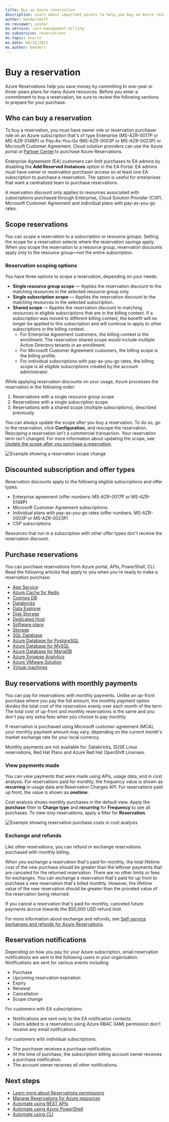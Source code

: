 ```yaml
---
title: Buy an Azure reservation
description: Learn about important points to help you buy an Azure reservation.
author: bandersmsft
ms.reviewer: yashar
ms.service: cost-management-billing
ms.subservice: reservations
ms.topic: how-to
ms.date: 04/12/2021
ms.author: banders
---
```


# Buy a reservation

Azure Reservations help you save money by committing to one-year or three-years plans for many Azure resources. Before you enter a commitment to buy a reservation, be sure to review the following sections to prepare for your purchase.

## Who can buy a reservation

To buy a reservation, you must have owner role or reservation purchaser role on an Azure subscription that's of type Enterprise (MS-AZR-0017P or MS-AZR-0148P) or Pay-As-You-Go (MS-AZR-0003P or MS-AZR-0023P) or Microsoft Customer Agreement. Cloud solution providers can use the Azure portal or [Partner Center](/partner-center/azure-reservations) to purchase Azure Reservations.

Enterprise Agreement (EA) customers can limit purchases to EA admins by disabling the **Add Reserved Instances** option in the EA Portal. EA admins must have owner or reservation purchaser access on at least one EA subscription to purchase a reservation. The option is useful for enterprises that want a centralized team to purchase reservations.

A reservation discount only applies to resources associated with subscriptions purchased through Enterprise, Cloud Solution Provider (CSP), Microsoft Customer Agreement and individual plans with pay-as-you-go rates.

## Scope reservations

You can scope a reservation to a subscription or resource groups. Setting the scope for a reservation selects where the reservation savings apply. When you scope the reservation to a resource group, reservation discounts apply only to the resource group—not the entire subscription.

### Reservation scoping options

You have three options to scope a reservation, depending on your needs:

- **Single resource group scope** — Applies the reservation discount to the matching resources in the selected resource group only.
- **Single subscription scope** — Applies the reservation discount to the matching resources in the selected subscription.
- **Shared scope** — Applies the reservation discount to matching resources in eligible subscriptions that are in the billing context. If a subscription was moved to different billing context, the benefit will no longer be applied to this subscription and will continue to apply to other subscriptions in the billing context.
    - For Enterprise Agreement customers, the billing context is the enrollment. The reservation shared scope would include multiple Active Directory tenants in an enrollment.
    - For Microsoft Customer Agreement customers, the billing scope is the billing profile.
    - For individual subscriptions with pay-as-you-go rates, the billing scope is all eligible subscriptions created by the account administrator.

While applying reservation discounts on your usage, Azure processes the reservation in the following order:

1. Reservations with a single resource group scope
2. Reservations with a single subscription scope
3. Reservations with a shared scope (multiple subscriptions), described previously

You can always update the scope after you buy a reservation. To do so, go to the reservation, click **Configuration**, and rescope the reservation. Rescoping a reservation isn't a commercial transaction. Your reservation term isn't changed. For more information about updating the scope, see [Update the scope after you purchase a reservation](manage-reserved-vm-instance.md#change-the-reservation-scope).

![Example showing a reservation scope change](./media/prepare-buy-reservation/rescope-reservation-resource-group.png)

## Discounted subscription and offer types

Reservation discounts apply to the following eligible subscriptions and offer types.

- Enterprise agreement (offer numbers: MS-AZR-0017P or MS-AZR-0148P)
- Microsoft Customer Agreement subscriptions.
- Individual plans with pay-as-you-go rates (offer numbers: MS-AZR-0003P or MS-AZR-0023P)
- CSP subscriptions

Resources that run in a subscription with other offer types don't receive the reservation discount.

## Purchase reservations

You can purchase reservations from Azure portal, APIs, PowerShell, CLI. Read the following articles that apply to you when you're ready to make a reservation purchase:

- [App Service](prepay-app-service.md)
- [Azure Cache for Redis](../../azure-cache-for-redis/cache-reserved-pricing.md)
- [Cosmos DB](../../cosmos-db/cosmos-db-reserved-capacity.md)
- [Databricks](prepay-databricks-reserved-capacity.md)
- [Data Explorer](/azure/data-explorer/pricing-reserved-capacity)
- [Disk Storage](../../virtual-machines/disks-reserved-capacity.md)
- [Dedicated Host](../../virtual-machines/prepay-dedicated-hosts-reserved-instances.md)
- [Software plans](../../virtual-machines/linux/prepay-suse-software-charges.md)
- [Storage](../../storage/blobs/storage-blob-reserved-capacity.md)
- [SQL Database](../../azure-sql/database/reserved-capacity-overview.md)
- [Azure Database for PostgreSQL](../../postgresql/concept-reserved-pricing.md)
- [Azure Database for MySQL](../../mysql/concept-reserved-pricing.md)
- [Azure Database for MariaDB](../../mariadb/concept-reserved-pricing.md)
- [Azure Synapse Analytics](prepay-sql-data-warehouse-charges.md)
- [Azure VMware Solution](../../azure-vmware/reserved-instance.md)
- [Virtual machines](../../virtual-machines/prepay-reserved-vm-instances.md)

## Buy reservations with monthly payments

You can pay for reservations with monthly payments. Unlike an up-front purchase where you pay the full amount, the monthly payment option divides the total cost of the reservation evenly over each month of the term. The total cost of up-front and monthly reservations is the same and you don't pay any extra fees when you choose to pay monthly.

If reservation is purchased using Microsoft customer agreement (MCA), your monthly payment amount may vary, depending on the current month's market exchange rate for your local currency.

Monthly payments are not available for: Databricks, SUSE Linux reservations, Red Hat Plans and Azure Red Hat OpenShift Licenses.

### View payments made

You can view payments that were made using APIs, usage data, and in cost analysis. For reservations paid for monthly, the frequency value is shown as **recurring** in usage data and Reservation Charges API. For reservations paid up front, the value is shown as **onetime**.

Cost analysis shows monthly purchases in the default view. Apply the **purchase** filter to **Charge type** and **recurring** for **Frequency** to see all purchases. To view only reservations, apply a filter for **Reservation**.

![Example showing reservation purchase costs in cost analysis](./media/prepare-buy-reservation/cost-analysis.png)

### Exchange and refunds

Like other reservations, you can refund or exchange reservations purchased with monthly billing. 

When you exchange a reservation that's paid for monthly, the total lifetime cost of the new purchase should be greater than the leftover payments that are canceled for the returned reservation. There are no other limits or fees for exchanges. You can exchange a reservation that's paid for up front to purchase a new reservation that's billed monthly. However, the lifetime value of the new reservation should be greater than the prorated value of the reservation being returned.

If you cancel a reservation that's paid for monthly, canceled future payments accrue towards the $50,000 USD refund limit.

For more information about exchange and refunds, see [Self-service exchanges and refunds for Azure Reservations](exchange-and-refund-azure-reservations.md).

## Reservation notifications

Depending on how you pay for your Azure subscription, email reservation notifications are sent to the following users in your organization. Notifications are sent for various events including: 

- Purchase
- Upcoming reservation expiration
- Expiry
- Renewal
- Cancellation
- Scope change

For customers with EA subscriptions:

- Notifications are sent only to the EA notification contacts.
- Users added to a reservation using Azure RBAC (IAM) permission don't receive any email notifications.

For customers with individual subscriptions:

- The purchaser receives a purchase notification.
- At the time of purchase, the subscription billing account owner receives a purchase notification.
- The account owner receives all other notifications.

## Next steps

- [Learn more about Reservations permissions](view-reservations.md)
- [Manage Reservations for Azure resources](manage-reserved-vm-instance.md)
- [Automate using REST APIs](/rest/api/reserved-vm-instances/reservationorder)
- [Automate using Azure PowerShell](/powershell/module/az.reservations)
- [Automate using CLI](/cli/azure/reservations)
